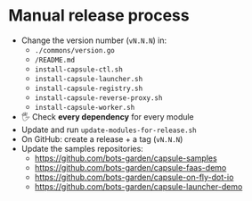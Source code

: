 # Manual release process

- Change the version number (`vN.N.N`) in:
  - `./commons/version.go`
  - `/README.md`
  - `install-capsule-ctl.sh`
  - `install-capsule-launcher.sh`
  - `install-capsule-registry.sh`
  - `install-capsule-reverse-proxy.sh`
  - `install-capsule-worker.sh`
- 🖐 Check **every dependency** for every module
- Update and run `update-modules-for-release.sh`
- On GitHub: create a release + a tag (`vN.N.N`)
- Update the samples repositories:
  - https://github.com/bots-garden/capsule-samples
  - https://github.com/bots-garden/capsule-faas-demo
  - https://github.com/bots-garden/capsule-on-fly-dot-io
  - https://github.com/bots-garden/capsule-launcher-demo
